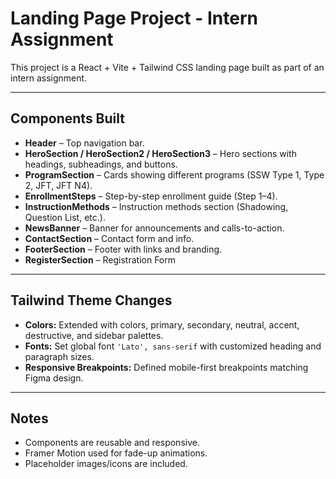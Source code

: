 # Landing Page Project - Intern Assignment

This project is a React + Vite + Tailwind CSS landing page built as part of an intern assignment.

---

## Components Built

- **Header** – Top navigation bar.  
- **HeroSection / HeroSection2 / HeroSection3** – Hero sections with headings, subheadings, and buttons.  
- **ProgramSection** – Cards showing different programs (SSW Type 1, Type 2, JFT, JFT N4).  
- **EnrollmentSteps** – Step-by-step enrollment guide (Step 1–4).  
- **InstructionMethods** – Instruction methods section (Shadowing, Question List, etc.).  
- **NewsBanner** – Banner for announcements and calls-to-action.  
- **ContactSection** – Contact form and info.  
- **FooterSection** – Footer with links and branding.
- **RegisterSection** – Registration Form

---

## Tailwind Theme Changes

- **Colors:** Extended with  colors, primary, secondary, neutral, accent, destructive, and sidebar palettes.  
- **Fonts:** Set global font `'Lato', sans-serif` with customized heading and paragraph sizes.  
- **Responsive Breakpoints:** Defined mobile-first breakpoints matching Figma design.  

---

## Notes

- Components are reusable and responsive.  
- Framer Motion used for fade-up animations.  
- Placeholder images/icons are included.  
